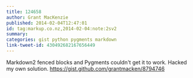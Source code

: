 ```yaml
---
title: 124658
author: Grant MacKenzie
published: 2014-02-04T12:47:01
id: tag:markup.co.nz,2014-02-04:note:2sv2
summary:
categories: gist python pygments markdown
link-tweet-id: 430492682167656449
---
```


Markdown2 fenced blocks and Pygments couldn't get it to
work. Hacked my own solution. https://gist.github.com/grantmacken/8794746

